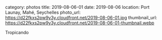category: photos 
title: 2019-08-06-01
date: 2019-08-06
location: Port Launay, Mahé, Seychelles
photo_url: https://d22fkxs2pw9y3y.cloudfront.net/2019-08-06-01.jpg
thumbnail_url: https://d22fkxs2pw9y3y.cloudfront.net/2019-08-06-01-thumbnail.webp

Tropicando 